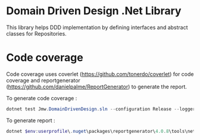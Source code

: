 # Domain Driven Design .Net Library

This library helps DDD implementation by defining interfaces and abstract classes for Repositories.

# Code coverage

Code coverage uses coverlet (https://github.com/tonerdo/coverlet) for code coverage and reportgenerator (https://github.com/danielpalme/ReportGenerator)
to generate the report.

To generate code coverage :
``` powershell
dotnet test Jmw.DomainDrivenDesign.sln --configuration Release --logger trx /p:CollectCoverage=true /p:CoverletOutputFormat=cobertura /p:Exclude="[xunit*]*%2c[*]GitVersionInformation"
```

To generate report :
``` powershell
dotnet $env:userprofile\.nuget\packages\reportgenerator\4.0.8\tools\netcoreapp2.0\ReportGenerator.dll "-reports:$pwd\**\coverage.cobertura.xml" "-targetdir:$pwd/coveragereport" "-reporttypes:Cobertura;HtmlInline_AzurePipelines"
```

